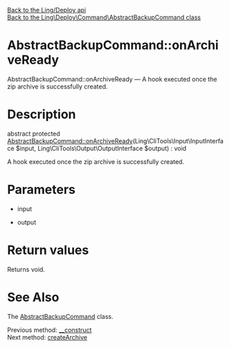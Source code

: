 [Back to the Ling/Deploy api](https://github.com/lingtalfi/Deploy/blob/master/doc/api/Ling/Deploy.md)<br>
[Back to the Ling\Deploy\Command\AbstractBackupCommand class](https://github.com/lingtalfi/Deploy/blob/master/doc/api/Ling/Deploy/Command/AbstractBackupCommand.md)


AbstractBackupCommand::onArchiveReady
================



AbstractBackupCommand::onArchiveReady — A hook executed once the zip archive is successfully created.




Description
================


abstract protected [AbstractBackupCommand::onArchiveReady](https://github.com/lingtalfi/Deploy/blob/master/doc/api/Ling/Deploy/Command/AbstractBackupCommand/onArchiveReady.md)(Ling\CliTools\Input\InputInterface $input, Ling\CliTools\Output\OutputInterface $output) : void




A hook executed once the zip archive is successfully created.




Parameters
================


- input

    

- output

    


Return values
================

Returns void.








See Also
================

The [AbstractBackupCommand](https://github.com/lingtalfi/Deploy/blob/master/doc/api/Ling/Deploy/Command/AbstractBackupCommand.md) class.

Previous method: [__construct](https://github.com/lingtalfi/Deploy/blob/master/doc/api/Ling/Deploy/Command/AbstractBackupCommand/__construct.md)<br>Next method: [createArchive](https://github.com/lingtalfi/Deploy/blob/master/doc/api/Ling/Deploy/Command/AbstractBackupCommand/createArchive.md)<br>


